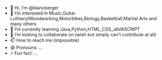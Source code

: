 - 👋 Hi, I’m @blancberger
- 👀 I’m interested in Music,Guitar Luthiery/Woodworking,Motorbikes,Biology,Basketball,Martial Arts and many others
- 🌱 I’m currently learning Java,Python,HTML_CSS_JAVASCRIPT
- 💞️ I’m looking to collaborate on (wish but simply can't contribute at all)
- 📫 How to reach me (impossible)
- 😄 Pronouns: ...
- ⚡ Fun fact: ...

<!---
blancberger/blancberger is a ✨ special ✨ repository because its `README.md` (this file) appears on your GitHub profile.
You can click the Preview link to take a look at your changes.
--->
